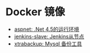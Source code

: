 # Docker 镜像

+ [aspnet: .Net 4.5的运行环境](aspnet/readme.md)
+ [jenkins-slave: Jenkins从节点](jenkins-slave/readme.md)
+ [xtrabackup: Mysql 备份工具](xtrabackup/readme.md)